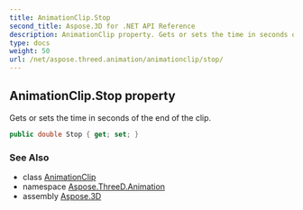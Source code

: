 ```yaml
---
title: AnimationClip.Stop
second_title: Aspose.3D for .NET API Reference
description: AnimationClip property. Gets or sets the time in seconds of the end of the clip
type: docs
weight: 50
url: /net/aspose.threed.animation/animationclip/stop/
---
```

## AnimationClip.Stop property

Gets or sets the time in seconds of the end of the clip.

```csharp
public double Stop { get; set; }
```

### See Also

* class [AnimationClip](../)
* namespace [Aspose.ThreeD.Animation](../../animationclip/)
* assembly [Aspose.3D](../../../)


